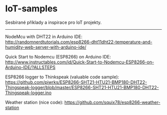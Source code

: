 # IoT-samples

Sesbírané příklady a inspirace pro IoT projekty.

---

NodeMcu with DHT22 in Arduino IDE: http://randomnerdtutorials.com/esp8266-dht11dht22-temperature-and-humidity-web-server-with-arduino-ide/

Quick Start to Nodemcu (ESP8266) on Arduino IDE: http://www.instructables.com/id/Quick-Start-to-Nodemcu-ESP8266-on-Arduino-IDE/?ALLSTEPS

ESP8266 logger to Thinkspeak (valuable code sample): https://github.com/piwrks/ESP8266-SHT21-HTU21-BMP180-DHT22-Thingspeak-logger/blob/master/ESP8266-SHT21-HTU21-BMP180-DHT22-Thingspeak-logger.ino

Weather station (nice code): https://github.com/squix78/esp8266-weather-station
